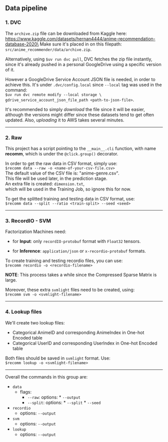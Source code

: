 ## Data pipeline

### 1. DVC

The `archive.zip` file can be downloaded from Kaggle here: \
https://www.kaggle.com/datasets/hernan4444/anime-recommendation-database-2020\
Make sure it's placed in on this filepath:\
`src/anime_recommender/data/archive.zip`.

Alternatively, using `$uv run dvc pull`, DVC fetches the zip file instantly, since it's already pushed in a personal GoogleDrive using a specific version of it.

However a GoogleDrive Service Account JSON file is needed, in order to achieve this. It's under `.dvc/config.local` since `--local` tag was used in the command:\
`$uv run dvc remote modify --local storage \ gdrive_service_account_json_file_path <path-to-json-file>`.


It's recommended to simply *download* the file since it will be easier, although the versions might differ since these datasets tend to get often updated. Also, *uploading* it to AWS takes several minutes.

<hr>

### 2. Raw

This project has a script pointing to the `__main__.cli` function, with name **recomm**, which is under the `@click.group()` decorator.

In order to get the raw data in CSV format, simply use:\
`$recomm data --raw -o <name-of-your-csv-file.csv>`\
The default value of the CSV file is: "anime-genre.csv".\
This file will be used later, in the prediction stage.\
An extra file is created: `dimension.txt`,\
which will be used in the Training Job, so ignore this for now.

To get the splitted training and testing data in CSV format, use:\
`$recomm data --split --ratio <train-split> --seed <seed>`

<hr>

### 3. RecordIO - SVM

Factorization Machines need:

- for **Input**: only `recordIO-protobuf` format with `Float32` tensors.

- for **Inference**: `application/json` or `x-recordio-protobuf` formats.


To create training and testing recordio files, you can use:\
`$recomm recordio -o <recordio-filename>`

**NOTE**: This process takes a while since the Compressed Sparse Matrix is large.

Moreover, these extra `svmlight` files need to be created, using:\
`$recomm svm -o <svmlight-filename>`

<hr>

### 4. Lookup files

We'll create two lookup files:

- Categorical AnimeID and corresponding AnimeIndex in One-hot Encoded table
- Categorical UserID and corresponding UserIndex in One-hot Encoded table

Both files should be saved in `svmlight` format. Use:\
`$recomm lookup -o <svmlight-filename>`

<hr>

Overall the commands in this group are:


- `data`
    + flags:
        * `--raw`:
                options:
                    * `--output`
        * `--split`:
                options:
                    * `--split`
                    * `--seed`
- `recordio`
    + options: `--output`
- `svm`
    + options: `--output`
- `lookup`
    + options: `--output`
